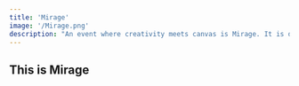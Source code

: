 ```yaml
---
title: 'Mirage'
image: '/Mirage.png'
description: "An event where creativity meets canvas is Mirage. It is designed to bring out the artist in you by challenging you to roam around our beautiful campus, observe their surroundings, and translate those observations into imaginative and captivating canvas paintings."
---
```


## This is Mirage